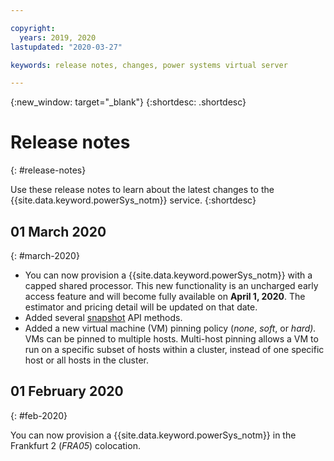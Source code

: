 ```yaml
---

copyright:
  years: 2019, 2020
lastupdated: "2020-03-27"

keywords: release notes, changes, power systems virtual server

---
```


{:new_window: target="_blank"}
{:shortdesc: .shortdesc}

# Release notes
{: #release-notes}

Use these release notes to learn about the latest changes to the {{site.data.keyword.powerSys_notm}} service.
{:shortdesc}

## 01 March 2020
{: #march-2020}

- You can now provision a {{site.data.keyword.powerSys_notm}} with a capped shared processor. This new functionality is an uncharged early access feature and will become fully available on **April 1, 2020**. The estimator and pricing detail will be updated on that date.
- Added several [snapshot](https://cloud.ibm.com/apidocs/power-cloud#list-all-pvm-instance-snapshots-for-this-cloud-ins) API methods.
- Added a new virtual machine (VM) pinning policy (*none*, *soft*, or *hard).* VMs can be pinned to multiple hosts. Multi-host pinning allows a VM to run on a specific subset of hosts within a cluster, instead of one specific host or all hosts in the cluster.

## 01 February 2020
{: #feb-2020}

You can now provision a {{site.data.keyword.powerSys_notm}} in the Frankfurt 2 (*FRA05*) colocation.
